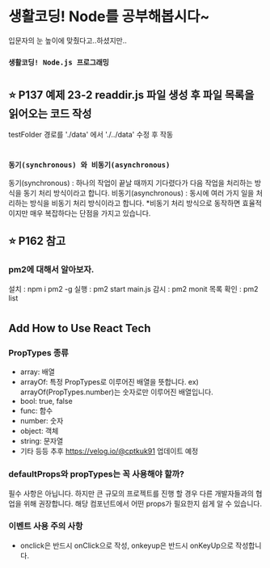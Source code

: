 # 생활코딩! Node를 공부해봅시다~

입문자의 눈 높이에 맞췄다고..하셨지만..

### `생활코딩! Node.js 프로그래밍`

#

## ⭐️ P137 예제 23-2 readdir.js 파일 생성 후 파일 목록을 읽어오는 코드 작성
testFolder 경로를 './data' 에서 './../data' 수정 후 작동 

#

### `동기(synchronous) 와 비동기(asynchronous)`
동기(synchronous) : 하나의 작업이 끝날 때까지 기다렸다가 다음 작업을 처리하는 방식을 동기 처리 방식이라고 합니다.
비동기(asynchronous) : 동시에 여러 가지 일을 처리하는 방식을 비동기 처리 방식이라고 합니다.
*비동기 처리 방식으로 동작하면 효율적이지만 매우 복잡하다는 단점을 가지고 있습니다.
## ⭐️ P162 참고



### pm2에 대해서 알아보자.
설치 : npm i pm2 -g 
실행 : pm2 start main.js
감시 : pm2 monit
목록 확인 : pm2 list

#

## Add How to Use React Tech

### PropTypes 종류
* array: 배열
* arrayOf: 특정 PropTypes로 이루어진 배열을 뜻합니다. ex) arrayOf(PropTypes.number)는 숫자로만 이루어진 배열입니다.
* bool: true, false
* func: 함수
* number: 숫자
* object: 객체
* string: 문자열
* 기타 등등 추후 https://velog.io/@cptkuk91 업데이트 예정

### defaultProps와 propTypes는 꼭 사용해야 할까?
필수 사항은 아닙니다. 하지만 큰 규모의 프로젝트를 진행 할 경우 다른 개발자들과의 협업을 위해 권장합니다. 해당 컴포넌트에서 어떤 props가 필요한지 쉽게 알 수 있습니다.

### 이벤트 사용 주의 사항
* onclick은 반드시 onClick으로 작성, onkeyup은 반드시 onKeyUp으로 작성합니다.
